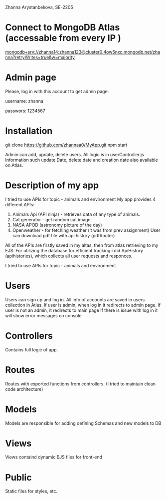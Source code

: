 Zhanna Arystanbekova, SE-2205

# Connect to MongoDB Atlas (accessable from every IP )
[mongodb+srv://zhanna14:zhanna123@cluster0.4ow5nxc.mongodb.net/zhanna?retryWrites=true&w=majority](url)

# Admin page
Please, log in with this account to get admin page:

username: zhanna

passwors: 1234567

# Installation
git clone https://github.com/zhannaa0/MyApp.git
npm start

Admin can add, update, delete users. All logic is in userController.js 
Information such update Date, delete date and creation date also available on Atlas.

# Description of my app
I tried to use APIs for topic - animals and environment
My app provides 4 different APIs:
1) Animals Api (API ninja) - retrieves data of any type of animals.
2) Cat generator - get random cat image
3) NASA APOD (astronomy picture of the day)
4) Openweather - for fetching weather (it was from prev assignment)
User can download pdf file with api history (pdfRouter)

All of the APIs are firstly saved in my altas, then from atlas retrieving to my EJS.
For utilizing the database for efficient tracking i did ApiHistory (apihistories), which collects all user requests and responces.

I tried to use APIs for topic - animals and environment


# Users
Users can sign up and log in. All info of accounts are saved in users collection in Atlas.
If user is admin, when log in it redirects to admin page.
If user is not an admin, it redirects to main page
If there is issue with log in it will show error messages on console


# Controllers
Contains full logic of app.

# Routes
Routes with exported functions from controllers. (I tried to maintain clean code architecture)

# Models
Models are responsible for adding defining Schemas and new models to DB

# Views
Views containd dynamic EJS files for front-end

# Public
Static files for styles, etc.





